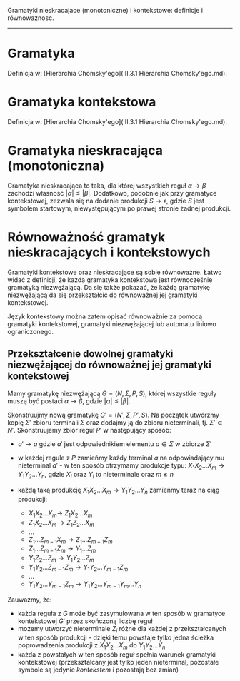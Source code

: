 Gramatyki nieskracajace (monotoniczne) i kontekstowe: definicje i równowaznosc.

--------------------------------------------------------------------------------

# Gramatyka

Definicja w: [Hierarchia Chomsky'ego](III.3.1 Hierarchia Chomsky'ego.md).

# Gramatyka kontekstowa

Definicja w: [Hierarchia Chomsky'ego](III.3.1 Hierarchia Chomsky'ego.md).

# Gramatyka nieskracająca (monotoniczna)

Gramatyka nieskracająca to taka, dla której wszystkich reguł $\alpha \rightarrow \beta$ zachodzi własność $|\alpha| \leq |\beta|$. Dodatkowo, podobnie jak przy gramatyce kontekstowej, zezwala się na dodanie produkcji $S \rightarrow \epsilon$, gdzie $S$ jest symbolem startowym, niewystępującym po prawej stronie żadnej produkcji.

# Równoważność gramatyk nieskracających i kontekstowych

Gramatyki kontekstowe oraz nieskracające są sobie równoważne. Łatwo widać z definicji, że każda gramatyka kontekstowa jest równocześnie gramatyką niezwężającą. Da się także pokazać, że każdą gramatykę niezwężającą da się przekształcić do równoważnej jej gramatyki kontekstowej.

Język kontekstowy można zatem opisać równoważnie za pomocą gramatyki kontekstowej, gramatyki niezwężającej lub automatu liniowo ograniczonego.

## Przekształcenie dowolnej gramatyki niezwężającej do równoważnej jej gramatyki kontekstowej

Mamy gramatykę niezwężającą $G = (N, \Sigma, P, S)$, której wszystkie reguły muszą być postaci $\alpha \rightarrow \beta$, gdzie $|\alpha| \leq |\beta|$.

Skonstruujmy nową gramatykę $G ' = (N', \Sigma, P ', S)$. Na początek utwórzmy kopię $\Sigma '$ zbioru terminali $\Sigma$ oraz dodajmy ją do zbioru nieterminali, tj. $\Sigma '\subset N'$. Skonstruujemy zbiór reguł $P '$ w następujący sposób:

- $a' \rightarrow a$ gdzie $a'$ jest odpowiednikiem elementu $a \in \Sigma$ w zbiorze $\Sigma '$
- w każdej regule z $P$ zamieńmy każdy terminal $a$ na odpowiadający mu nieterminal $a'$ - w ten sposób otrzymamy produkcje typu: $X_1X_2...X_m \rightarrow Y_1Y_2...Y_n$, gdzie $X_i$ oraz $Y_i$ to nieterminale oraz $m \leq n$
- każdą taką produkcję $X_1X_2...X_m \rightarrow Y_1Y_2...Y_n$ zamieńmy teraz na ciąg produkcji:

  - $X_1 X_2 ... X_m \rightarrow$ $Z_1 X_2 ... X_m$
  - $Z_1 X_2 ... X_m \rightarrow Z_1 Z_2 ... X_m$
  - ...
  - $Z_1 ... Z_{m-1}  X_m \rightarrow Z_1 ... Z_{m-1} Z_m$
  - $Z_1 ... Z_{m-1} Z_m \rightarrow Y_1 ... Z_{m}$
  - $Y_1 Z_2 ... Z_{m} \rightarrow Y_1 Y_2 ... Z_{m}$
  - $Y_1 Y_2 ... Z_{m-1} Z_m \rightarrow Y_1 Y_2 ... Y_{m-1} Z_m$
  - ...
  - $Y_1 Y_2 ... Y_{m-1} Z_m \rightarrow Y_1 Y_2 ... Y_{m-1} Y_m ... Y_n$

Zauważmy, że:

- każda reguła z $G$ może być zasymulowana w ten sposób w gramatyce kontekstowej $G'$ przez skończoną liczbę reguł
- możemy utworzyć nieterminale $Z_i$ różne dla każdej z przekształcanych w ten sposób produkcji - dzięki temu powstaje tylko jedna ścieżka poprowadzenia produkcji z $X_1X_2...X_m$ do $Y_1Y_2...Y_n$
- każda z powstałych w ten sposób reguł spełnia warunek gramatyki kontekstowej (przekształcany jest tylko jeden nieterminal, pozostałe symbole są jedynie _kontekstem_ i pozostają bez zmian)
